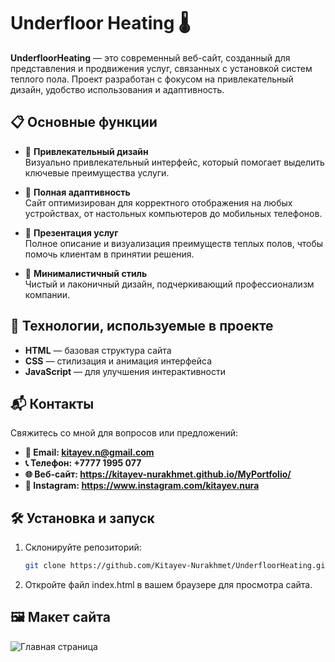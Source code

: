 # Underfloor Heating 🌡️

**UnderfloorHeating** — это современный веб-сайт, созданный для представления и продвижения услуг, связанных с установкой систем теплого пола. Проект разработан с фокусом на привлекательный дизайн, удобство использования и адаптивность.

## 📋 Основные функции

- 🌟 **Привлекательный дизайн**  
  Визуально привлекательный интерфейс, который помогает выделить ключевые преимущества услуги.

- 📱 **Полная адаптивность**  
  Сайт оптимизирован для корректного отображения на любых устройствах, от настольных компьютеров до мобильных телефонов.

- 💼 **Презентация услуг**  
  Полное описание и визуализация преимуществ теплых полов, чтобы помочь клиентам в принятии решения.

- 🎨 **Минималистичный стиль**  
  Чистый и лаконичный дизайн, подчеркивающий профессионализм компании.

## 🚀 Технологии, используемые в проекте

- **HTML** — базовая структура сайта
- **CSS** — стилизация и анимация интерфейса
- **JavaScript** — для улучшения интерактивности

## 📬 Контакты
Свяжитесь со мной для вопросов или предложений:
- **📧 Email: kitayev.n@gmail.com**  
- **📞 Телефон: +7777 1995 077**
- **🌐 Веб-сайт: https://kitayev-nurakhmet.github.io/MyPortfolio/**
- **📸 Instagram: https://www.instagram.com/kitayev.nura**

## 🛠 Установка и запуск

1. Склонируйте репозиторий:  
   ```bash
   git clone https://github.com/Kitayev-Nurakhmet/UnderfloorHeating.git
2. Откройте файл index.html в вашем браузере для просмотра сайта.

## 🖼️ Макет сайта
![Главная страница](https://github.com/Kitayev-Nurakhmet/UnderfloorHeating/blob/main/img/UnderfloorHeating.png)

